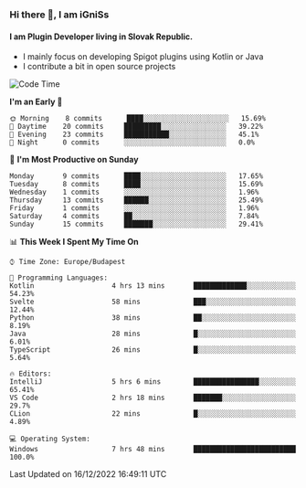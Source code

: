 ### Hi there 👋, I am iGniSs

#### I am Plugin Developer living in Slovak Republic.
- I mainly focus on developing Spigot plugins using Kotlin or Java
- I contribute a bit in open source projects

<!--START_SECTION:waka-->
![Code Time](http://img.shields.io/badge/Code%20Time-989%20hrs%2042%20mins-blue)

**I'm an Early 🐤** 

```text
🌞 Morning    8 commits      ████░░░░░░░░░░░░░░░░░░░░░   15.69% 
🌆 Daytime    20 commits     █████████░░░░░░░░░░░░░░░░   39.22% 
🌃 Evening    23 commits     ███████████░░░░░░░░░░░░░░   45.1% 
🌙 Night      0 commits      ░░░░░░░░░░░░░░░░░░░░░░░░░   0.0%

```
📅 **I'm Most Productive on Sunday** 

```text
Monday       9 commits      ████░░░░░░░░░░░░░░░░░░░░░   17.65% 
Tuesday      8 commits      ████░░░░░░░░░░░░░░░░░░░░░   15.69% 
Wednesday    1 commits      ░░░░░░░░░░░░░░░░░░░░░░░░░   1.96% 
Thursday     13 commits     ██████░░░░░░░░░░░░░░░░░░░   25.49% 
Friday       1 commits      ░░░░░░░░░░░░░░░░░░░░░░░░░   1.96% 
Saturday     4 commits      ██░░░░░░░░░░░░░░░░░░░░░░░   7.84% 
Sunday       15 commits     ███████░░░░░░░░░░░░░░░░░░   29.41%

```


📊 **This Week I Spent My Time On** 

```text
⌚︎ Time Zone: Europe/Budapest

💬 Programming Languages: 
Kotlin                   4 hrs 13 mins       █████████████░░░░░░░░░░░░   54.23% 
Svelte                   58 mins             ███░░░░░░░░░░░░░░░░░░░░░░   12.44% 
Python                   38 mins             ██░░░░░░░░░░░░░░░░░░░░░░░   8.19% 
Java                     28 mins             █░░░░░░░░░░░░░░░░░░░░░░░░   6.01% 
TypeScript               26 mins             █░░░░░░░░░░░░░░░░░░░░░░░░   5.64%

🔥 Editors: 
IntelliJ                 5 hrs 6 mins        ████████████████░░░░░░░░░   65.41% 
VS Code                  2 hrs 18 mins       ███████░░░░░░░░░░░░░░░░░░   29.7% 
CLion                    22 mins             █░░░░░░░░░░░░░░░░░░░░░░░░   4.89%

💻 Operating System: 
Windows                  7 hrs 48 mins       █████████████████████████   100.0%

```


 Last Updated on 16/12/2022 16:49:11 UTC
<!--END_SECTION:waka-->